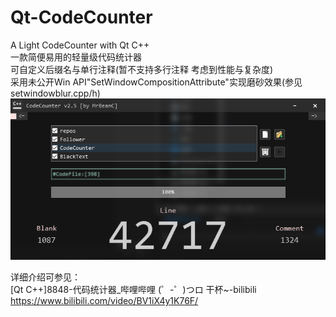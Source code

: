 # Qt-CodeCounter
A Light CodeCounter with Qt C++  
一款简便易用的轻量级代码统计器  
可自定义后缀名与单行注释(暂不支持多行注释 考虑到性能与复杂度)  
采用未公开Win API"SetWindowCompositionAttribute"实现磨砂效果(参见setwindowblur.cpp/h)
![pic](https://github.com/MrBeanCpp/Qt-CodeCounter/blob/main/CodeCounter2.png)

详细介绍可参见：  
[Qt C++]8848-代码统计器_哔哩哔哩 (゜-゜)つロ 干杯~-bilibili  
https://www.bilibili.com/video/BV1iX4y1K76F/
